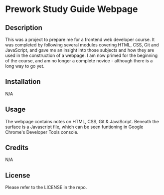 # Prework Study Guide Webpage

## Description

This was a project to prepare me for a frontend web developer course. It was completed by following several modules covering HTML, CSS, Git and JavaScript, and gave me an insight into those subjects and how they are used in the construction of a webpage. I am now primed for the beginning of the course, and am no longer a complete novice - although there is a long way to go yet.


## Installation

N/A

## Usage

The webpage contains notes on HTML, CSS, Git & JavaScript. Beneath the surface is a Javascript file, which can be seen funtioning in Google Chrome's Developer Tools console. 

## Credits

N/A

## License

Please refer to the LICENSE in the repo.
